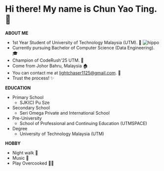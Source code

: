 # **Hi there! My name is Chun Yao Ting. 👋**

**ABOUT ME**
- 1st Year Student of University of Technology Malaysia (UTM). 🏫 ![hippo](https://tenor.com/view/hol-up-let-him-cook-gif-7690136389960500989)
- Currently pursuing Bachelor of Computer Science (Data Engineering). 🎓
- Champion of CodeRush'25 UTM. 🥇
- Come from Johor Bahru, Malaysia 🏠
- You can contact me at lightchaser1125@gmail.com. 📧
- Trust the process! ✨

**EDUCATION**
* Primary School
  - SJK(C) Pu Sze 
* Secondary School
  - Seri Omega Private and International School
* Pre-University
  - School of Professional and Continuing Education (UTMSPACE)
* Degree
  - University of Technology Malaysia (UTM)
 
**HOBBY**
- Night walk 🚶
- Music 🎼
- Play Overcooked 🧑‍🍳

  
